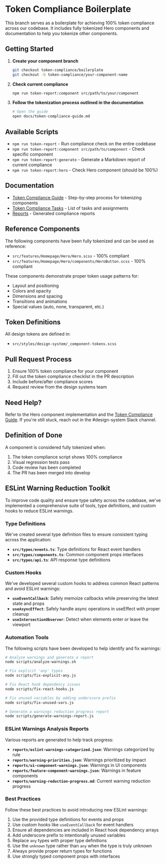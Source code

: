 # Token Compliance Boilerplate

This branch serves as a boilerplate for achieving 100% token compliance across our codebase. It includes fully tokenized Hero components and documentation to help you tokenize other components.

## Getting Started

1. **Create your component branch**

   ```bash
   git checkout token-compliance/boilerplate
   git checkout -b token-compliance/your-component-name
   ```

2. **Check current compliance**

   ```bash
   npm run token-report:component src/path/to/your/component
   ```

3. **Follow the tokenization process outlined in the documentation**

   ```bash
   # Open the guide
   open docs/token-compliance-guide.md
   ```

## Available Scripts

- `npm run token-report` - Run compliance check on the entire codebase
- `npm run token-report:component src/path/to/component` - Check specific component
- `npm run token-report:generate` - Generate a Markdown report of current compliance
- `npm run token-report:hero` - Check Hero component (should be 100%)

## Documentation

- [Token Compliance Guide](docs/token-compliance-guide.md) - Step-by-step process for tokenizing components
- [Token Compliance Tasks](docs/token-compliance-tasks.md) - List of tasks and assignments
- [Reports](docs/reports/) - Generated compliance reports

## Reference Components

The following components have been fully tokenized and can be used as reference:

- `src/features/Homepage/Hero/Hero.scss` - 100% compliant
- `src/features/Homepage/Hero/components/HeroButton.scss` - 100% compliant

These components demonstrate proper token usage patterns for:
- Layout and positioning
- Colors and opacity
- Dimensions and spacing
- Transitions and animations
- Special values (auto, none, transparent, etc.)

## Token Definitions

All design tokens are defined in:
- `src/styles/design-system/_component-tokens.scss`

## Pull Request Process

1. Ensure 100% token compliance for your component
2. Fill out the token compliance checklist in the PR description
3. Include before/after compliance scores
4. Request review from the design systems team

## Need Help?

Refer to the Hero component implementation and the [Token Compliance Guide](docs/token-compliance-guide.md). If you're still stuck, reach out in the #design-system Slack channel.

## Definition of Done

A component is considered fully tokenized when:
1. The token compliance script shows 100% compliance
2. Visual regression tests pass
3. Code review has been completed
4. The PR has been merged into develop

## ESLint Warning Reduction Toolkit

To improve code quality and ensure type safety across the codebase, we've implemented a comprehensive suite of tools, type definitions, and custom hooks to reduce ESLint warnings.

### Type Definitions

We've created several type definition files to ensure consistent typing across the application:

- **`src/types/events.ts`**: Type definitions for React event handlers
- **`src/types/components.ts`**: Common component props interfaces
- **`src/types/api.ts`**: API response type definitions

### Custom Hooks

We've developed several custom hooks to address common React patterns and avoid ESLint warnings:

- **`useEventCallback`**: Safely memoize callbacks while preserving the latest state and props
- **`useAsyncEffect`**: Safely handle async operations in useEffect with proper cleanup
- **`useIntersectionObserver`**: Detect when elements enter or leave the viewport

### Automation Tools

The following scripts have been developed to help identify and fix warnings:

```bash
# Analyze warnings and generate a report
node scripts/analyze-warnings.sh

# Fix explicit 'any' types
node scripts/fix-explicit-any.js

# Fix React hook dependency issues
node scripts/fix-react-hooks.js

# Fix unused variables by adding underscore prefix
node scripts/fix-unused-vars.js

# Generate a warnings reduction progress report
node scripts/generate-warnings-report.js
```

### ESLint Warnings Analysis Reports

Various reports are generated to help track progress:

- **`reports/eslint-warnings-categorized.json`**: Warnings categorized by rule
- **`reports/warning-priorities.json`**: Warnings prioritized by impact
- **`reports/ui-component-warnings.json`**: Warnings in UI components
- **`reports/feature-component-warnings.json`**: Warnings in feature components
- **`reports/warning-reduction-progress.md`**: Current warning reduction progress

### Best Practices

Follow these best practices to avoid introducing new ESLint warnings:

1. Use the provided type definitions for events and props
2. Use custom hooks like `useEventCallback` for event handlers
3. Ensure all dependencies are included in React hook dependency arrays
4. Add underscore prefix to intentionally unused variables
5. Replace `any` types with proper type definitions
6. Use the `unknown` type rather than `any` when the type is truly unknown
7. Always provide proper return types for functions
8. Use strongly typed component props with interfaces 